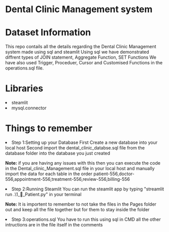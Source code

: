 # Dental Clinic Management system


# Dataset Information

This repo contails all the details regarding the Dental Clinic Management system made using sql and steamlit
Using sql we have demonstrated diffrent types of JOIN statement, Aggregate Function, SET Functions
We have also used Trigger, Proceduer, Cursor and Customised Functions in the operations.sql file.


# Libraries

<li>steamlit
<li>mysql.connector

# Things to remember

<li>Step 1:Setting up your Database
 First Create a new database into your local host
 Second import the dental_clinic_databse.sql file from the database folder into the database you just created
 
 **Note:** if you are having any issues with this then you can execute the code in the Dental_clinic_Management.sql file in your local host 
and manually import the data for each table in the order patient-556,doctor-556,appointment-556,treatment-556,review-556,billing-556

<li>Step 2:Running Steamlit 
You can run the steamlit app by typing "streamlit run .\1_🛌_Patient.py" in your terminal 

**Note:** It is importent to remember to not take the files in the Pages folder out and keep all the file together but for them to stay inside the folder

<li>Step 3:operations.sql
You have to run this using sql in CMD all the other intructions are in the file itself in the comments